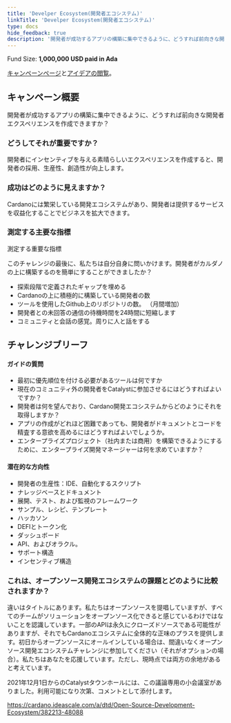 ```yaml
---
title: 'Develper Ecosystem(開発者エコシステム)'
linkTitle: 'Develper Ecosystem(開発者エコシステム)'
type: docs
hide_feedback: true
description: '開発者が成功するアプリの構築に集中できるように、どうすれば前向きな開発者エクスペリエンスを作成できますか'
---
```


Fund Size: **1,000,000 USD paid in Ada**

[キャンペーンページ](https://cardano.ideascale.com/c/idea/384822)と[アイデアの閲覧]()。

## キャンペーン概要

開発者が成功するアプリの構築に集中できるように、どうすれば前向きな開発者エクスペリエンスを作成できますか？

### どうしてそれが重要ですか？

開発者にインセンティブを与える素晴らしいエクスペリエンスを作成すると、開発者の採用、生産性、創造性が向上します。

### 成功はどのように見えますか？

Cardanoには繁栄している開発エコシステムがあり、開発者は提供するサービスを収益化することでビジネスを拡大できます。

### 測定する主要な指標

測定する重要な指標

このチャレンジの最後に、私たちは自分自身に問いかけます。開発者がカルダノの上に構築するのを簡単にすることができましたか？

- 探索段階で定義されたギャップを埋める
- Cardanoの上に積極的に構築している開発者の数
- ツールを使用したGithub上のリポジトリの数。 （月間増加）
- 開発者との未回答の通信の待機時間を24時間に短縮します
- コミュニティと会話の感覚。周りに人と話をする

## チャレンジブリーフ

#### ガイドの質問

- 最初に優先順位を付ける必要があるツールは何ですか
- 現在のコミュニティ外の開発者をCatalystに参加させるにはどうすればよいですか？
- 開発者は何を望んでおり、Cardano開発エコシステムからどのようにそれを取得しますか？
- アプリの作成がどれほど困難であっても、開発者がドキュメントとコードを精査する意欲を高めるにはどうすればよいでしょうか。
- エンタープライズプロジェクト（社内または商用）を構築できるようにするために、エンタープライズ開発マネージャーは何を求めていますか？

#### 潜在的な方向性

- 開発者の生産性：IDE、自動化するスクリプト
- ナレッジベースとドキュメント
- 展開、テスト、および監視のフレームワーク
- サンプル、レシピ、テンプレート
- ハッカソン
- DEFIとトークン化
- ダッシュボード
- API、およびオラクル。
- サポート構造
- インセンティブ構造

### これは、オープンソース開発エコシステムの課題とどのように比較されますか？

違いはタイトルにあります。私たちはオープンソースを提唱していますが、すべてのチームがソリューションをオープンソース化できると感じているわけではないことを認識しています。一部のAPIは永久にクローズドソースである可能性がありますが、それでもCardanoエコシステムに全体的な正味のプラスを提供します。初日からオープンソースにオールインしている場合は、間違いなくオープンソース開発エコシステムチャレンジに参加してください（それがオプションの場合）。私たちはあなたを応援しています。ただし、現時点では両方の余地があると考えています。

2021年12月1日からのCatalystタウンホールには、この議論専用の小会議室がありました。利用可能になり次第、コメントとして添付します。

https://cardano.ideascale.com/a/dtd/Open-Source-Development-Ecosystem/382213-48088
